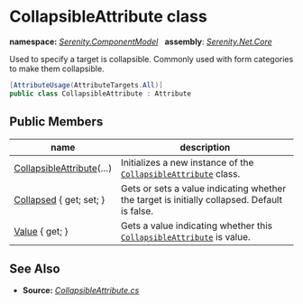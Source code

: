 # CollapsibleAttribute class
**namespace:** *[Serenity.ComponentModel](../README.md#serenity.componentmodel-namespace)*   **assembly**: *[Serenity.Net.Core](../README.md)*

Used to specify a target is collapsible. Commonly used with form categories to make them collapsible.

```csharp
[AttributeUsage(AttributeTargets.All)]
public class CollapsibleAttribute : Attribute
```

## Public Members

| name | description |
| --- | --- |
| [CollapsibleAttribute](CollapsibleAttribute/CollapsibleAttribute.md)(…) | Initializes a new instance of the [`CollapsibleAttribute`](CollapsibleAttribute.md) class. |
| [Collapsed](CollapsibleAttribute/Collapsed.md) { get; set; } | Gets or sets a value indicating whether the target is initially collapsed. Default is false. |
| [Value](CollapsibleAttribute/Value.md) { get; } | Gets a value indicating whether this [`CollapsibleAttribute`](CollapsibleAttribute.md) is value. |

## See Also

* **Source:** *[CollapsibleAttribute.cs](https://github.com/serenity-is/Serenity/blob/master/src/Serenity.Net.Core/ComponentModel/PropertyGrid/CollapsibleAttribute.cs)*